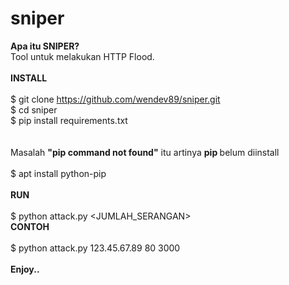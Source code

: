 # sniper

<b>Apa itu SNIPER?</b>
<br />
Tool untuk melakukan HTTP Flood.
<br />
<br />
<b>INSTALL</b>
<br />
<br />
$ git clone https://github.com/wendev89/sniper.git<br />
$ cd sniper<br />
$ pip install requirements.txt<br />
<br />
<br />
Masalah <b>"pip command not found"</b> itu artinya <b> pip </b> belum diinstall
<br />
<br />
$ apt install python-pip
<br />
<br />
<b>RUN</b>
<br />
<br />
$ python attack.py <IPTARGET> <PORT> <JUMLAH_SERANGAN>
<br />
<b>CONTOH</b>
<br />
<br />
$ python attack.py 123.45.67.89 80 3000
<br />
<br />
<b>Enjoy..</b>
